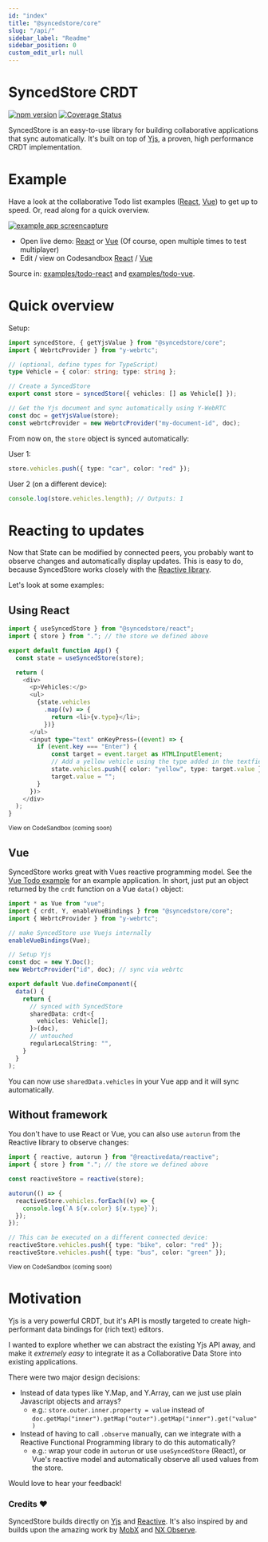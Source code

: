 ```yaml
---
id: "index"
title: "@syncedstore/core"
slug: "/api/"
sidebar_label: "Readme"
sidebar_position: 0
custom_edit_url: null
---
```


# SyncedStore CRDT

[![npm version](https://badge.fury.io/js/%40syncedstore%2Fcore.svg)](https://badge.fury.io/js/%40syncedstore%2Fcore) [![Coverage Status](https://coveralls.io/repos/github/YousefED/syncedstore/badge.svg?branch=main)](https://coveralls.io/github/YousefED/syncedstore?branch=main)

SyncedStore is an easy-to-use library for building collaborative applications that sync automatically. It's built on top of [Yjs](https://github.com/yjs/yjs), a proven, high performance CRDT implementation.

# Example

Have a look at the collaborative Todo list examples ([React](https://github.com/YousefED/syncedstore/tree/main/examples/todo-react), [Vue](https://github.com/YousefED/syncedstore/tree/main/examples/todo-vue)) to get up to speed. Or, read along for a quick overview.

[![example app screencapture](https://raw.githubusercontent.com/YousefED/syncedstore/main/syncedstore.gif)](https://github.com/YousefED/syncedstore/tree/main/examples/)

- Open live demo: [React](https://sm8tt.csb.app/) or [Vue](https://78oyq.csb.app/) (Of course, open multiple times to test multiplayer)
- Edit / view on Codesandbox [React](https://codesandbox.io/s/todo-react-sm8tt) / [Vue](https://codesandbox.io/s/todo-vue-78oyq)

Source in: [examples/todo-react](https://github.com/YousefED/syncedstore/tree/main/examples/todo-react) and [examples/todo-vue](https://github.com/YousefED/syncedstore/tree/main/examples/todo-vue).

# Quick overview

Setup:

```typescript
import syncedStore, { getYjsValue } from "@syncedstore/core";
import { WebrtcProvider } from "y-webrtc";

// (optional, define types for TypeScript)
type Vehicle = { color: string; type: string };

// Create a SyncedStore
export const store = syncedStore({ vehicles: [] as Vehicle[] });

// Get the Yjs document and sync automatically using Y-WebRTC
const doc = getYjsValue(store);
const webrtcProvider = new WebrtcProvider("my-document-id", doc);
```

From now on, the `store` object is synced automatically:

User 1:

```typescript
store.vehicles.push({ type: "car", color: "red" });
```

User 2 (on a different device):

```typescript
console.log(store.vehicles.length); // Outputs: 1
```

# Reacting to updates

Now that State can be modified by connected peers, you probably want to observe changes and automatically display updates. This is easy to do, because SyncedStore works closely with the [Reactive library](https://www.github.com/yousefed/reactive).

Let's look at some examples:

## Using React

```typescript
import { useSyncedStore } from "@syncedstore/react";
import { store } from "."; // the store we defined above

export default function App() {
  const state = useSyncedStore(store);

  return (
    <div>
      <p>Vehicles:</p>
      <ul>
        {state.vehicles
          .map((v) => {
            return <li>{v.type}</li>;
          })}
      </ul>
      <input type="text" onKeyPress=((event) => {
        if (event.key === "Enter") {
            const target = event.target as HTMLInputElement;
            // Add a yellow vehicle using the type added in the textfield
            state.vehicles.push({ color: "yellow", type: target.value });
            target.value = "";
        }
      })>
    </div>
  );
}
```

<sup>View on CodeSandbox (coming soon)</sup>

## Vue

SyncedStore works great with Vues reactive programming model. See the [Vue Todo example](https://github.com/YousefED/syncedstore/tree/main/examples/todo-vue) for an example application. In short, just put an object returned by the `crdt` function on a Vue `data()` object:

```typescript
import * as Vue from "vue";
import { crdt, Y, enableVueBindings } from "@syncedstore/core";
import { WebrtcProvider } from "y-webrtc";

// make SyncedStore use Vuejs internally
enableVueBindings(Vue);

// Setup Yjs
const doc = new Y.Doc();
new WebrtcProvider("id", doc); // sync via webrtc

export default Vue.defineComponent({
  data() {
    return {
      // synced with SyncedStore
      sharedData: crdt<{
        vehicles: Vehicle[];
      }>(doc),
      // untouched
      regularLocalString: "",
    }
  }
);
```

You can now use `sharedData.vehicles` in your Vue app and it will sync automatically.

## Without framework

You don't have to use React or Vue, you can also use `autorun` from the Reactive library to observe changes:

```typescript
import { reactive, autorun } from "@reactivedata/reactive";
import { store } from "."; // the store we defined above

const reactiveStore = reactive(store);

autorun(() => {
  reactiveStore.vehicles.forEach((v) => {
    console.log(`A ${v.color} ${v.type}`);
  });
});

// This can be executed on a different connected device:
reactiveStore.vehicles.push({ type: "bike", color: "red" });
reactiveStore.vehicles.push({ type: "bus", color: "green" });
```

<sup>View on CodeSandbox (coming soon)</sup>

# Motivation

Yjs is a very powerful CRDT, but it's API is mostly targeted to create high-performant data bindings for (rich text) editors.

I wanted to explore whether we can abstract the existing Yjs API away, and make it _extremely easy_ to integrate it as a Collaborative Data Store into existing applications.

There were two major design decisions:

- Instead of data types like Y.Map, and Y.Array, can we just use plain Javascript objects and arrays?
  - e.g.: `store.outer.inner.property = value` instead of `doc.getMap("inner").getMap("outer").getMap("inner").get("value")`
- Instead of having to call `.observe` manually, can we integrate with a Reactive Functional Programming library to do this automatically?
  - e.g.: wrap your code in `autorun` or use `useSyncedStore` (React), or Vue's reactive model and automatically observe all used values from the store.

Would love to hear your feedback!

### Credits ❤️

SyncedStore builds directly on [Yjs](https://github.com/yjs/yjs) and [Reactive](https://www.github.com/yousefed/reactive). It's also inspired by and builds upon the amazing work by [MobX](https://mobx.js.org/) and [NX Observe](https://github.com/nx-js/observer-util).

